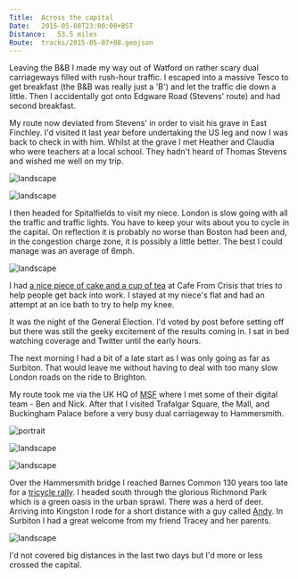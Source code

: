 ```yaml
---
Title:	Across the capital
Date:	2015-05-08T23:00:00+BST
Distance:	53.5 miles
Route:	tracks/2015-05-07+08.geojson
---
```


Leaving the B&B I made my way out of Watford on rather scary dual carriageways filled with rush-hour traffic. I escaped into a massive Tesco to get breakfast (the B&B was really just a 'B') and let the traffic die down a little. Then I accidentally got onto Edgware Road (Stevens' route) and had second breakfast. 

My route now deviated from Stevens' in order to visit his grave in East Finchley. I'd visited it last year before undertaking the US leg and now I was back to check in with him. Whilst at the grave I met Heather and Claudia who were teachers at a local school. They hadn't heard of Thomas Stevens and wished me well on my trip.

![landscape](https://farm8.staticflickr.com/7788/17220058559_c87a55faa7.jpg "Thomas Stevens' grave in East Finchley Cemetery")

![landscape](https://farm1.staticflickr.com/562/19424827236_a966f7329a_z_d.jpg "Heather and Claudia")

I then headed for Spitalfields to visit my niece. London is slow going with all the traffic and traffic lights. You have to keep your wits about you to cycle in the capital. On reflection it is probably no worse than Boston had been and, in the congestion charge zone, it is possibly a little better. The best I could manage was an average of 6mph.

![landscape](https://farm8.staticflickr.com/7788/17380283966_6592bdd024.jpg "heading into London")

I had [a nice piece of cake and a cup of tea](https://twitter.com/RTWbike/status/596306850913591296) at Cafe From Crisis that tries to help people get back into work. I stayed at my niece's flat and had an attempt at an ice bath to try to help my knee.

It was the night of the General Election. I'd voted by post before setting off but there was still the geeky excitement of the results coming in. I sat in bed watching coverage and Twitter until the early hours.

The next morning I had a bit of a late start as I was only going as far as Surbiton. That would leave me without having to deal with too many slow London roads on the ride to Brighton.

My route took me via the UK HQ of [MSF](http://www.msf.org.uk) where I met some of their digital team - Ben and Nick. After that I visited Trafalgar Square, the Mall, and Buckingham Palace before a very busy dual carriageway to Hammersmith. 

![portrait](https://farm9.staticflickr.com/8829/17313448148_72daaf4339_h_d.jpg "At Trafalgar Square with Nelson's column")

![landscape](https://farm1.staticflickr.com/259/19455204041_6e69ec2205_z_d.jpg "The Mall looking towards Buckingham Palace")

![landscape](https://farm1.staticflickr.com/389/19263376898_b18c862bde_z_d.jpg "Hammersmith bridge")

Over the Hammersmith bridge I reached Barnes Common 130 years too late for a [tricycle rally](http://www.strudel.org.uk/blog/stevens/000134.shtml#blog). I headed south through the glorious Richmond Park which is a green oasis in the urban sprawl. There was a herd of deer. Arriving into Kingston I rode for a short distance with a guy called [Andy](https://twitter.com/SansomAndy). In Surbiton I had a great welcome from my friend Tracey and her parents.

![landscape](https://farm8.staticflickr.com/7684/17499134942_bc88066a12_z_d.jpg "Deer in Richmond Park")

I'd not covered big distances in the last two days but I'd more or less crossed the capital.